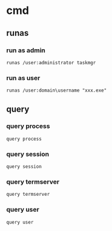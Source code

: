 # cmd

## runas

### run as admin
```
runas /user:administrator taskmgr
```

### run as user
```
runas /user:domain\username "xxx.exe"
```


## query

### query process
```
query process
```

### query session
```
query session
```

### query termserver
```
query termserver
```

### query user
```
query user
```
